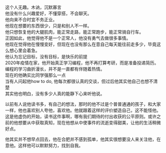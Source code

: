 这个人无趣。木讷，沉默寡言<br>
他没有什么兴趣爱好，不懂穿搭，不会聊天。<br>
他向来不合时宜不务正业。<br>
他现在想要的东西很少，只是和别人不一样。<br>
他只想恢复他的大腿肌肉，能正常走路，能正常跑步，能正常骑自行车。<br>
正因如此，他觉得他不是一个正常人，他没有勇气去做很多事情。<br>
他现在觉得他在慢慢变好，但现在也没有那么在意自己每天能往前走多少，毕竟这么想心里会着急。<br>
他认为忘记目标，没有目标，是快乐的前提 <br>
2020年疫情在家，他开始真正学习编程，他不再打算考研，而是准备投递简历。<br>
编程的学习曲折漫长，并不是一直都有伴随着热情。 <br>
现在的他确实比同学强那么一点 <br>
当有人问起他how to do, 他每次都很认真的交谈，但过后他其实他自己也想不清楚 <br>
其实他也明白，没有多少人真的能静下心来听他说。<br>

以前有人说他读书多，有自己的想法，那时的他不过是个普普通通的孩子，和大家一样，他也喜欢别人夸他，喜欢他。他就跟着这样的评价塑造自己，这不能怪他。这是他虚伪的开始，读书这件事啊，哪有我们期待的付出收获的公平原则。或许之前的他想要从中获取真知，现在他想从中使事件的流逝变得甜美，让他的生活稍微好点。 <br>

他其实并不想早点回去，他在合肥并不感到孤单，他其实很想要没人来关注他，在意他。这样他可以默默努力，找到自我。 <br>
